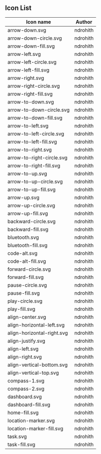 ## Icon List

| Icon name                 | Author   |
| ------------------------- | -------- |
| arrow-down.svg            | ndrohith |
| arrow-down-circle.svg     | ndrohith |
| arrow-down-fill.svg       | ndrohith |
| arrow-left.svg            | ndrohith |
| arrow-left-circle.svg     | ndrohith |
| arrow-left-fill.svg       | ndrohith |
| arrow-right.svg           | ndrohith |
| arrow-right-circle.svg    | ndrohith |
| arrow-right-fill.svg      | ndrohith |
| arrow-to-down.svg         | ndrohith |
| arrow-to-down-circle.svg  | ndrohith |
| arrow-to-down-fill.svg    | ndrohith |
| arrow-to-left.svg         | ndrohith |
| arrow-to-left-circle.svg  | ndrohith |
| arrow-to-left-fill.svg    | ndrohith |
| arrow-to-right.svg        | ndrohith |
| arrow-to-right-circle.svg | ndrohith |
| arrow-to-right-fill.svg   | ndrohith |
| arrow-to-up.svg           | ndrohith |
| arrow-to-up-circle.svg    | ndrohith |
| arrow-to-up-fill.svg      | ndrohith |
| arrow-up.svg              | ndrohith |
| arrow-up-circle.svg       | ndrohith |
| arrow-up-fill.svg         | ndrohith |
| backward-circle.svg       | ndrohith |
| backward-fill.svg         | ndrohith |
| bluetooth.svg             | ndrohith |
| bluetooth-fill.svg        | ndrohith |
| code-alt.svg              | ndrohith |
| code-alt-fill.svg         | ndrohith |
| forward-circle.svg        | ndrohith |
| forward-fill.svg          | ndrohith |
| pause-circle.svg          | ndrohith |
| pause-fill.svg            | ndrohith |
| play-circle.svg           | ndrohith |
| play-fill.svg             | ndrohith |
| align-center.svg             | ndrohith |
| align-horizontal-left.svg             | ndrohith |
| align-horizontal-right.svg             | ndrohith |
| align-justify.svg             | ndrohith |
| align-left.svg             | ndrohith |
| align-right.svg             | ndrohith |
| align-vertical-bottom.svg             | ndrohith |
| align-vertical-top.svg             | ndrohith |
| compass-1.svg             | ndrohith |
| compass-2.svg             | ndrohith |
| dashboard.svg             | ndrohith |
| dashboard-fill.svg             | ndrohith |
| home-fill.svg             | ndrohith |
| location-marker.svg             | ndrohith |
| location-marker-fill.svg             | ndrohith |
| task.svg             | ndrohith |
| task-fill.svg             | ndrohith |
